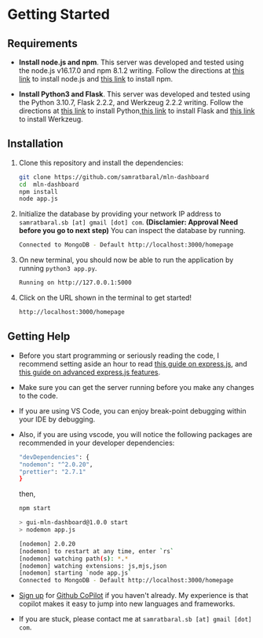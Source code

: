 # Getting Started

## Requirements

- **Install node.js and npm**. This server was developed and tested using the node.js v16.17.0 and npm 8.1.2 writing. Follow the directions at [this link](https://nodejs.org/en/download/) to install node.js and [this link](https://docs.npmjs.com/downloading-and-installing-node-js-and-npm/) to install npm.

- **Install Python3 and Flask**. This server was developed and tested using the Python 3.10.7, Flask 2.2.2, and Werkzeug 2.2.2 writing. Follow the directions at [this link](https://www.python.org/downloads/) to install Python,[this link](https://flask.palletsprojects.com/en/2.0.x/installation/) to install Flask and [this link](https://pypi.org/project/Werkzeug/) to install Werkzeug.

## Installation

1. Clone this repository and install the dependencies:

   ```bash
   git clone https://github.com/samratbaral/mln-dashboard
   cd  mln-dashboard
   npm install
   node app.js
   ```

2. Initialize the database by providing your network IP address to `samratbaral.sb [at] gmail [dot] com`. **(Disclamier: Approval Need before you go to next step)** You can inspect the database by running.

   ```bash
   Connected to MongoDB - Default http://localhost:3000/homepage
   ```

3. On new terminal, you should now be able to run the application by running `python3 app.py`.
   ```bash
   Running on http://127.0.0.1:5000
   ```
4. Click on the URL shown in the terminal to get started!
   ```bash
   http://localhost:3000/homepage
   ```

## Getting Help

- Before you start programming or seriously reading the code, I recommend setting aside an hour to read [this guide on express.js](http://expressjs.com/), and [this guide on advanced express.js features](http://expressjs.com/en/advanced/developing-template-engines.html).

- Make sure you can get the server running before you make any changes to the code.

- If you are using VS Code, you can enjoy break-point debugging within your IDE by debugging.

- Also, if you are using vscode, you will notice the following packages are recommended in your developer dependencies:

  ```bash
  "devDependencies": {
  "nodemon": "^2.0.20",
  "prettier": "2.7.1"
  }
  ```

  then,

  ```bash
  npm start

  > gui-mln-dashboard@1.0.0 start
  > nodemon app.js

  [nodemon] 2.0.20
  [nodemon] to restart at any time, enter `rs`
  [nodemon] watching path(s): *.*
  [nodemon] watching extensions: js,mjs,json
  [nodemon] starting `node app.js`
  Connected to MongoDB - Default http://localhost:3000/homepage
  ```

- [Sign up](https://github.com/features/copilot/signup) for [Github CoPilot](https://copilot.github.com/) if you haven't already. My experience is that copilot makes it easy to jump into new languages and frameworks.

- If you are stuck, please contact me at `samratbaral.sb [at] gmail [dot] com`.
